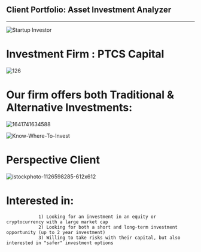 ## Client Portfolio: Asset Investment Analyzer

---
![Startup Investor](https://github.com/shahp630/Project2/assets/133065460/ae6b6677-163e-46ac-80ca-57ff8cac3111)


# Investment Firm : PTCS Capital 

![126](https://github.com/shahp630/Project2/assets/133065460/960a83f6-28a2-4080-8171-37643b17b952) 

# Our firm offers both Traditional & Alternative Investments:

![1641741634588](https://github.com/shahp630/Project2/assets/133065460/60954181-3dbb-453a-976c-9dcbfea4136a) 

![Know-Where-To-Invest](https://github.com/shahp630/Project2/assets/133065460/973e7540-d329-4bcc-bfab-91584422df1d)

# Perspective Client

![istockphoto-1126598285-612x612](https://github.com/shahp630/Project2/assets/133065460/50fe28c2-7c8f-40e5-91f7-34cd69541df5)

# Interested in:
                1) Looking for an investment in an equity or cryptocurrency with a large market cap
                2) Looking for both a short and long-term investment opportunity (up to 2 year investment)
                3) Willing to take risks with their capital, but also interested in "safer" investment options


      









